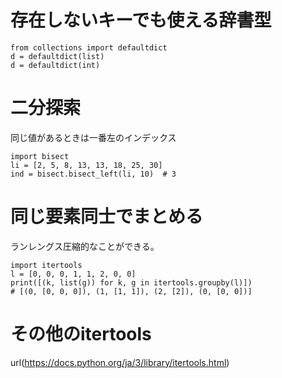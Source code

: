 # 存在しないキーでも使える辞書型
```python:
from collections import defaultdict
d = defaultdict(list)
d = defaultdict(int)
```

# 二分探索
同じ値があるときは一番左のインデックス
```python:
import bisect
li = [2, 5, 8, 13, 13, 18, 25, 30]
ind = bisect.bisect_left(li, 10)  # 3
```

# 同じ要素同士でまとめる
ランレングス圧縮的なことができる。
```python:
import itertools
l = [0, 0, 0, 1, 1, 2, 0, 0]
print([(k, list(g)) for k, g in itertools.groupby(l)])
# [(0, [0, 0, 0]), (1, [1, 1]), (2, [2]), (0, [0, 0])]
```

# その他のitertools
url(https://docs.python.org/ja/3/library/itertools.html)